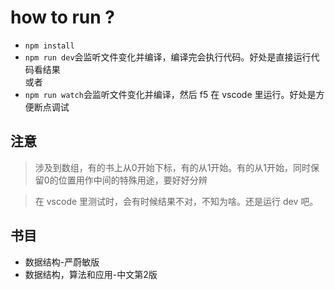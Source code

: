 # how to run ?

- `npm install`
- `npm run dev`会监听文件变化并编译，编译完会执行代码。好处是直接运行代码看结果  
  或者
- `npm run watch`会监听文件变化并编译，然后 f5 在 vscode 里运行。好处是方便断点调试

## 注意

> 涉及到数组，有的书上从0开始下标，有的从1开始。有的从1开始，同时保留0的位置用作中间的特殊用途，要好好分辨

> 在 vscode 里测试时，会有时候结果不对，不知为啥。还是运行 dev 吧。

## 书目

- 数据结构-严蔚敏版
- 数据结构，算法和应用-中文第2版
